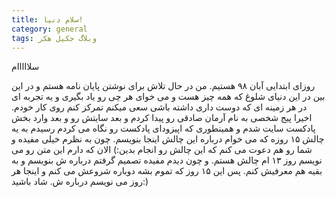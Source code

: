 ```yaml
---
title: سلام دنیا!
category: general
tags: وبلاگ جکیل هکر
---
```


سلااااام


روزای ابتدایی آبان ۹۸ هستیم. من در حال تلاش برای نوشتن پایان نامه هستم و در این بین در این دنیای شلوغ که همه چیز هست و می خوای هر چی رو یاد بگیری و یه تجربه ای در هر زمینه ای که دوست داری داشته باشی سعی میکنم تمرکز کنم روی کار خودم.
اخیرا پیج شخصی به نام آرمان صادقی رو پیدا کردم و بعد سایتش رو و بعد وارد بخش پادکست سایت شدم و همینطوری که اپیزودای پادکست رو نگاه می کردم رسیدم به یه چالش ۱۵ روزه که می خوام درباره این چالش اینجا بنویسم. 
چون به نظرم خیلی مفیده و شما رو هم دعوت می کنم که این چالش رو انجام بدین:) 
الان که دارم این متن رو می نویسم روز ۱۳ ام چالش هستم. 
و چون دیدم مفیده تصمیم گرفتم درباره ش بنویسم و به بقیه هم معرفیش کنم. پس این ۱۵ روز که تموم بشه دوباره شروعش می کنم و اینجا هر روز می نویسم درباره ش.
شاد باشید:)
